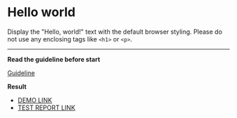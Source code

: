 # Hello world

Display the "Hello, world!" text with the default browser styling. Please do not
use any enclosing tags like `<h1>` or `<p>`.
___

**Read the guideline before start**

[Guideline](https://mate-academy.github.io/layout_task-guideline/)

**Result**

 - [DEMO LINK](https://mgrinko.github.io/layout_hello-world/) <br>
 - [TEST REPORT LINK](https://mgrinko.github.io/layout_hello-world/report/html_report/)
